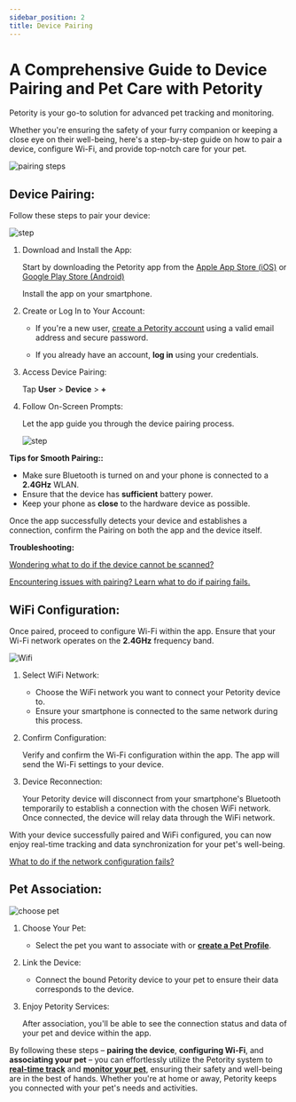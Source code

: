 ```yaml
---
sidebar_position: 2
title: Device Pairing
---
```


# A Comprehensive Guide to Device Pairing and Pet Care with Petority

Petority is your go-to solution for advanced pet tracking and monitoring. 

Whether you're ensuring the safety of your furry companion or keeping a close eye on their well-being, here's a step-by-step guide on how to pair a device, configure Wi-Fi, and provide top-notch care for your pet.

![pairing steps](/img/logo.svg)

## Device Pairing:

Follow these steps to pair your device:

![step](/img/logo.svg)

1. Download and Install the App:

    Start by downloading the Petority app from the [Apple App Store (iOS)](/img/logo.svg) or [Google Play Store (Android)](/img/logo.svg)

    Install the app on your smartphone.
2. Create or Log In to Your Account:

    + If you're a new user, [create a Petority account](/docs/petority/accounts/signing-up) using a valid email address and secure password.

    + If you already have an account, **log in** using your credentials.
3. Access Device Pairing:

    Tap **User** > **Device** > **+**
4. Follow On-Screen Prompts:

    Let the app guide you through the device pairing process.

    ![step](/img/logo.svg)

**Tips for Smooth Pairing::**

+ Make sure Bluetooth is turned on and your phone is connected to a **2.4GHz** WLAN.
+ Ensure that the device has **sufficient** battery power.
+ Keep your phone as **close** to the hardware device as possible.

Once the app successfully detects your device and establishes a connection, confirm the Pairing on both the app and the device itself.

**Troubleshooting:**

[Wondering what to do if the device cannot be scanned?](/docs/petority/devices/FAQs/#2what-to-do-if-the-device-cannot-be-scanned)

[Encountering issues with pairing? Learn what to do if pairing fails.](/docs/petority/devices/FAQs#1what-to-do-if-pairing-fails)
## WiFi Configuration:
Once paired, proceed to configure Wi-Fi within the app. Ensure that your Wi-Fi network operates on the **2.4GHz** frequency band.

![Wifi](/img/logo.svg)

1. Select WiFi Network:
    + Choose the WiFi network you want to connect your Petority device to.
    + Ensure your smartphone is connected to the same network during this process.
2. Confirm Configuration:

    Verify and confirm the Wi-Fi configuration within the app. The app will send the Wi-Fi settings to your device.
3. Device Reconnection:

    Your Petority device will disconnect from your smartphone's Bluetooth temporarily to establish a connection with the chosen WiFi network. Once connected, the device will relay data through the WiFi network.

With your device successfully paired and WiFi configured, you can now enjoy real-time tracking and data synchronization for your pet's well-being.

[What to do if the network configuration fails?](/docs/petority/devices/FAQs/#3what-to-do-if-the-network-configuration-fails)

## Pet Association:
![choose pet](/img/logo.svg)

1. Choose Your Pet:
    + Select the pet you want to associate with or **[create a Pet Profile](/docs/petority/devices/pets#1-creating-a-pet-profile)**.
2. Link the Device:
    + Connect the bound Petority device to your pet to ensure their data corresponds to the device.
3. Enjoy Petority Services:

    After association, you'll be able to see the connection status and data of your pet and device within the app.

By following these steps – **pairing the device**, **configuring Wi-Fi**, and **associating your pet** – you can effortlessly utilize the Petority system to **[real-time track](/docs/petority/features/live-tracking)** and **[monitor your pet](/docs/petority/features/health-monitoring)**, ensuring their safety and well-being are in the best of hands. Whether you're at home or away, Petority keeps you connected with your pet's needs and activities.
